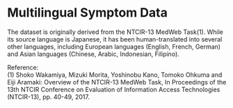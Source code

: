 # Multilingual Symptom Data

The dataset is originally derived from the NTCIR-13 MedWeb Task(1). 
While its source language is Japanese, it has been human-translated into several other languages, including European languages (English, French, German) and Asian languages (Chinese, Arabic, Indonesian, Filipino).

Reference: \
(1) Shoko Wakamiya, Mizuki Morita, Yoshinobu Kano, Tomoko Ohkuma and Eiji Aramaki: Overview of the NTCIR-13 MedWeb Task, In Proceedings of the 13th NTCIR Conference on Evaluation of Information Access Technologies (NTCIR-13), pp. 40-49, 2017.
